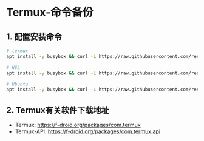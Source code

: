 # Termux-命令备份

## 1. 配置安装命令

```bash
# termux
apt install -y busybox && curl -L https://raw.githubusercontent.com/rentianyu/install/master/Termux.sh | bash

# WSL
apt install -y busybox && curl -L https://raw.githubusercontent.com/rentianyu/install/master/WSL.sh | bash

# Ubuntu
apt install -y busybox && curl -L https://raw.githubusercontent.com/rentianyu/install/master/Ubuntu.sh | bash
```

## 2. Termux有关软件下载地址

- Termux: https://f-droid.org/packages/com.termux
- Termux-API: https://f-droid.org/packages/com.termux.api